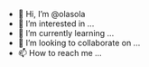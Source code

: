 - 👋 Hi, I’m @olasola
- 👀 I’m interested in ...
- 🌱 I’m currently learning ...
- 💞️ I’m looking to collaborate on ...
- 📫 How to reach me ...

<!---
olasola/olasola is a ✨ special ✨ repository because its `README.md` (this file) appears on your GitHub profile.
You can click the Preview link to take a look at your changes.
--->
